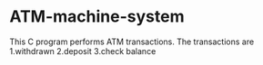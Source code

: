 # ATM-machine-system
This C program performs ATM transactions. The transactions are 1.withdrawn 2.deposit 3.check balance
